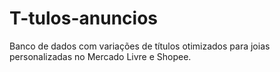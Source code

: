 # T-tulos-anuncios
Banco de dados com variações de títulos otimizados para joias personalizadas no Mercado Livre e Shopee.
